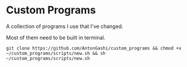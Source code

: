 # Custom Programs

A collection of programs I use that I've changed.

Most of them need to be built in terminal.

    git clone https://github.com/AntonGashi/custom_programs && chmod +x ~/custom_programs/scripts/new.sh && sh ~/custom_programs/scripts/new.sh
